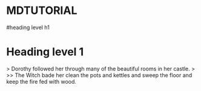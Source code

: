 # MDTUTORIAL
#heading level h1
<h1>Heading level 1</h1>
> Dorothy followed her through many of the beautiful rooms in her castle.
>
>> The Witch bade her clean the pots and kettles and sweep the floor and keep the fire fed with wood.
